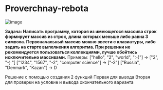 # Proverchnay-rebota
![image](https://sun9-35.userapi.com/impg/XDRx6v3rrn6BnrQ5Jd-IvDfBDHuSK4V8pPdmEA/Mt-bt5EXRfE.jpg?size=894x642&quality=96&sign=8d2351334e6f3aced47a4384412cd1d8&type=album, "Надеюсь загрузил правильно")

**Задача: Написать программу, которая из имеющегося массива строк формирует массив из строк, длина которых меньше либо равна 3 символа.
Первоначальный массив можно ввести с клавиатуры, 
либо задать на старте выполнения алгоритма. При решенни не рекомендуется пользоваться коллекциями, лучше обойтись исключительно масснвами.**
Примеры:
["hello", "2", "world", ":-)"] -> ["2", "-) "]
["1234", "1567", "-2", "computer science"] -> ["-2"]
["Russia", "Denmark", "Kazan"] -> D

Решение с помощью создания 2 функций
Первая для вывода
Вторая для проверки на условие и вывода окончательного варианта
